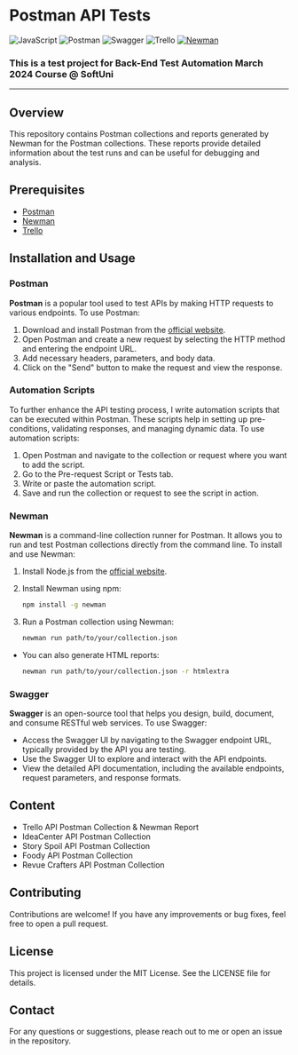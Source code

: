 # Postman API Tests

![JavaScript](https://img.shields.io/badge/javascript-%23323330.svg?style=for-the-badge&logo=javascript&logoColor=%23F7DF1E)
![Postman](https://img.shields.io/badge/Postman-FF6C37?style=for-the-badge&logo=postman&logoColor=white)
![Swagger](https://img.shields.io/badge/-Swagger-%23Clojure?style=for-the-badge&logo=swagger&logoColor=white)
![Trello](https://img.shields.io/badge/Trello-%23026AA7.svg?style=for-the-badge&logo=Trello&logoColor=white)
[![Newman](https://img.shields.io/badge/tested%20with-Newman-FF6C37.svg)](https://github.com/postmanlabs/newman)

### This is a test project for **Back-End Test Automation** March 2024 Course @ SoftUni

---

## Overview

This repository contains Postman collections and reports generated by Newman for the Postman collections. These reports provide detailed information about the test runs and can be useful for debugging and analysis.

## Prerequisites

- [Postman](https://www.postman.com/downloads/)
- [Newman](https://learning.postman.com/docs/collections/using-newman-cli/installing-running-newman/)
- [Trello](https://api.trello.com)

## Installation and Usage

### Postman

**Postman** is a popular tool used to test APIs by making HTTP requests to various endpoints. To use Postman:

1. Download and install Postman from the [official website](https://www.postman.com/downloads/).
2. Open Postman and create a new request by selecting the HTTP method and entering the endpoint URL.
3. Add necessary headers, parameters, and body data.
4. Click on the "Send" button to make the request and view the response.

### Automation Scripts
To further enhance the API testing process, I write automation scripts that can be executed within Postman. These scripts help in setting up pre-conditions, validating responses, and managing dynamic data. To use automation scripts:

1. Open Postman and navigate to the collection or request where you want to add the script.
2. Go to the Pre-request Script or Tests tab.
3. Write or paste the automation script.
4. Save and run the collection or request to see the script in action.

### Newman

**Newman** is a command-line collection runner for Postman. It allows you to run and test Postman collections directly from the command line. To install and use Newman:

1. Install Node.js from the [official website](https://nodejs.org/).
2. Install Newman using npm:

   ```sh
   npm install -g newman
   ```
3. Run a Postman collection using Newman:

   ```sh
   newman run path/to/your/collection.json
   ```

- You can also generate HTML reports:

  ```sh
  newman run path/to/your/collection.json -r htmlextra
  ```

### Swagger
**Swagger** is an open-source tool that helps you design, build, document, and consume RESTful web services. To use Swagger:

- Access the Swagger UI by navigating to the Swagger endpoint URL, typically provided by the API you are testing.
- Use the Swagger UI to explore and interact with the API endpoints.
- View the detailed API documentation, including the available endpoints, request parameters, and response formats.

## Content
- Trello API Postman Collection & Newman Report
- IdeaCenter API Postman Collection
- Story Spoil API Postman Collection
- Foody API Postman Collection
- Revue Crafters API Postman Collection

## Contributing
Contributions are welcome! If you have any improvements or bug fixes, feel free to open a pull request.

## License
This project is licensed under the MIT License. See the LICENSE file for details.

## Contact
For any questions or suggestions, please reach out to me or open an issue in the repository.
